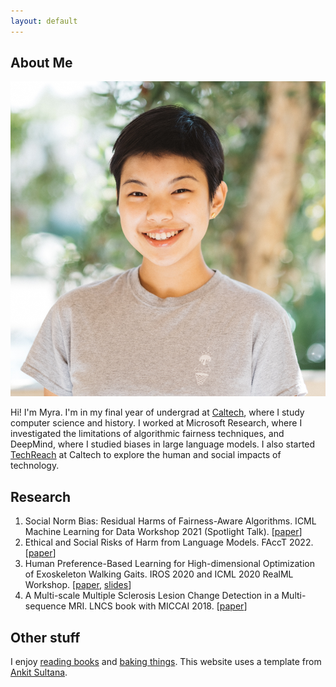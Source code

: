 ```yaml
---
layout: default
---
```


## About Me

<img class="profile-picture" src="imgs/me.jpg">

 Hi! I'm Myra. I'm in my final year of undergrad at [Caltech](https://cms.caltech.edu/news?keyword=Myra+Cheng), where I study computer science and history. I worked at Microsoft Research, where I investigated the limitations of algorithmic fairness techniques, and DeepMind, where I studied biases in large language models. I also started [TechReach](https://techreach.clubs.caltech.edu/) at Caltech to explore the human and social impacts of technology. 

## Research

1. Social Norm Bias: Residual Harms of Fairness-Aware Algorithms. 
ICML Machine Learning for Data Workshop 2021 (Spotlight Talk).
[[paper](https://arxiv.org/pdf/2108.11056.pdf)]
1. Ethical and Social Risks of Harm from Language Models. FAccT 2022.
[[paper](https://dpmd.ai/llm-ethics)]
3. Human Preference-Based Learning for High-dimensional Optimization of Exoskeleton Walking Gaits. 
IROS 2020 and ICML 2020 RealML Workshop. 
[[paper](https://arxiv.org/pdf/2003.06495.pdf), [slides](https://realworldml.github.io/files/slides/17_RealML_LineCoSpar.pdf)]
4. A Multi-scale Multiple Sclerosis Lesion Change Detection in a Multi-sequence MRI. LNCS book with MICCAI 2018. 
[[paper](https://web.stanford.edu/group/rubinlab/pubs/Cheng-2018-AMulti-scaleMultipleSclerosis.pdf)]

## Other stuff
I enjoy [reading books](books) and [baking things](https://www.overleaf.com/read/vrqcbnmpnsfj). This website uses a template from [Ankit Sultana](https://github.com/ankitsultana). 

<!-- <center><img style="max-height: 100px;" src="tontonsnail.gif"></center> -->

